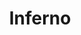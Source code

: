 ---
title: "Inferno"
slug: "inferno"
subtitle: ""
publisher: "Naxos Audiobooks"
published: "1317"
asin: "0385496982"
authors: 
  - dante-alighieri
started: "2015-04-25"
start_year: "2015"
finished: "2015-05-12"
---